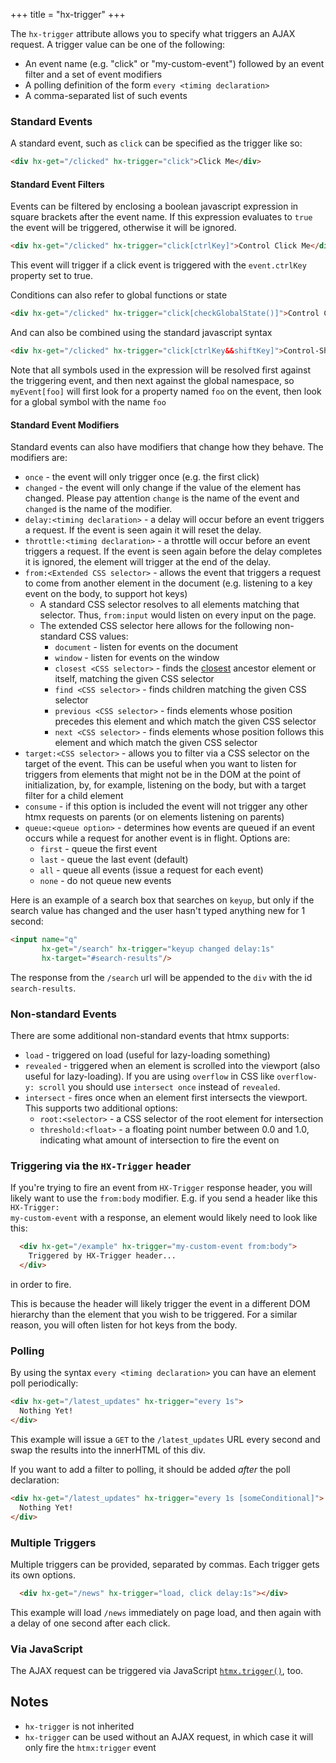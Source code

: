 +++
title = "hx-trigger"
+++

The `hx-trigger` attribute allows you to specify what triggers an AJAX request.  A trigger
value can be one of the following:

* An event name (e.g. "click" or "my-custom-event") followed by an event filter and a set of event modifiers
* A polling definition of the form `every <timing declaration>`
* A comma-separated list of such events

### Standard Events

A standard event, such as `click` can be specified as the trigger like so:

```html
<div hx-get="/clicked" hx-trigger="click">Click Me</div>
```

#### Standard Event Filters

Events can be filtered by enclosing a boolean javascript expression in square brackets after the event name.  If
this expression evaluates to `true` the event will be triggered, otherwise it will be ignored.

```html
<div hx-get="/clicked" hx-trigger="click[ctrlKey]">Control Click Me</div>
```

This event will trigger if a click event is triggered with the `event.ctrlKey` property set to true.

Conditions can also refer to global functions or state

```html
<div hx-get="/clicked" hx-trigger="click[checkGlobalState()]">Control Click Me</div>
```

And can also be combined using the standard javascript syntax

```html
<div hx-get="/clicked" hx-trigger="click[ctrlKey&&shiftKey]">Control-Shift Click Me</div>
```

Note that all symbols used in the expression will be resolved first against the triggering event, and then next
against the global namespace, so `myEvent[foo]` will first look for a property named `foo` on the event, then look
for a global symbol with the name `foo`

#### Standard Event Modifiers

Standard events can also have modifiers that change how they behave.  The modifiers are:

* `once` - the event will only trigger once (e.g. the first click)
* `changed` - the event will only change if the value of the element has changed. Please pay attention `change` is the name of the event and `changed` is the name of the modifier.
* `delay:<timing declaration>` - a delay will occur before an event triggers a request.  If the event
is seen again it will reset the delay.
* `throttle:<timing declaration>` - a throttle will occur before an event triggers a request.  If the event
is seen again before the delay completes it is ignored, the element will trigger at the end of the delay.
* `from:<Extended CSS selector>` - allows the event that triggers a request to come from another element in the document (e.g. listening to a key event on the body, to support hot keys)
  * A standard CSS selector resolves to all elements matching that selector. Thus, `from:input` would listen on every input on the page.
  * The extended CSS selector here allows for the following non-standard CSS values:
    * `document` - listen for events on the document
    * `window` - listen for events on the window
    * `closest <CSS selector>` - finds the [closest](https://developer.mozilla.org/docs/Web/API/Element/closest) ancestor element or itself, matching the given CSS selector
    * `find <CSS selector>` - finds children matching the given CSS selector
    * `previous <CSS selector>` - finds elements whose position precedes this element and which match the given CSS selector
    * `next <CSS selector>` - finds elements whose position follows this element and which match the given CSS selector
* `target:<CSS selector>` - allows you to filter via a CSS selector on the target of the event.  This can be useful when you want to listen for
triggers from elements that might not be in the DOM at the point of initialization, by, for example, listening on the body,
but with a target filter for a child element
* `consume` - if this option is included the event will not trigger any other htmx requests on parents (or on elements
  listening on parents)
* `queue:<queue option>` - determines how events are queued if an event occurs while a request for another event is in flight.  Options are:
  * `first` - queue the first event
  * `last` - queue the last event (default)
  * `all` - queue all events (issue a request for each event)
  * `none` - do not queue new events

Here is an example of a search box that searches on `keyup`, but only if the search value has changed
and the user hasn't typed anything new for 1 second:

```html
<input name="q"
       hx-get="/search" hx-trigger="keyup changed delay:1s"
       hx-target="#search-results"/>
```

The response from the `/search` url will be appended to the `div` with the id `search-results`.

### Non-standard Events

There are some additional non-standard events that htmx supports:

* `load` - triggered on load (useful for lazy-loading something)
* `revealed` - triggered when an element is scrolled into the viewport (also useful for lazy-loading). If you are using `overflow` in CSS like `overflow-y: scroll` you should use `intersect once` instead of `revealed`.
* `intersect` - fires once when an element first intersects the viewport.  This supports two additional options:
    * `root:<selector>` - a CSS selector of the root element for intersection
    * `threshold:<float>` - a floating point number between 0.0 and 1.0, indicating what amount of intersection to fire the event on

### Triggering via the `HX-Trigger` header

If you're trying to fire an event from <code>HX-Trigger</code> response  header, you will likely want to
use the `from:body` modifier.  E.g. if you send a header like this <code>HX-Trigger: my-custom-event</code>
with a response, an element would likely need to look like this:

```html
  <div hx-get="/example" hx-trigger="my-custom-event from:body">
    Triggered by HX-Trigger header...
  </div>
```

in order to fire.

This is because the header will likely trigger the event in a different DOM hierarchy than the element that you
wish to be triggered.  For a similar reason, you will often listen for hot keys from the body.

### Polling

By using the syntax `every <timing declaration>` you can have an element poll periodically:

```html
<div hx-get="/latest_updates" hx-trigger="every 1s">
  Nothing Yet!
</div>
```

This example will issue a `GET` to the `/latest_updates` URL every second and swap the results into
the innerHTML of this div.

If you want to add a filter to polling, it should be added *after* the poll declaration:

```html
<div hx-get="/latest_updates" hx-trigger="every 1s [someConditional]">
  Nothing Yet!
</div>
```

### Multiple Triggers

Multiple triggers can be provided, separated by commas.  Each trigger gets its own options.
```html
  <div hx-get="/news" hx-trigger="load, click delay:1s"></div>
```
This example will load `/news` immediately on page load, and then again with a delay of one second after each click.

### Via JavaScript

The AJAX request can be triggered via JavaScript [`htmx.trigger()`](@/api.md#trigger), too.

## Notes

* `hx-trigger` is not inherited
* `hx-trigger` can be used without an AJAX request, in which case it will only fire the `htmx:trigger` event
